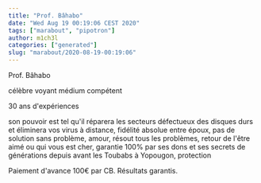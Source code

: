 ```yaml
---
title: "Prof. Bâhabo"
date: "Wed Aug 19 00:19:06 CEST 2020"
tags: ["marabout", "pipotron"]
author: m1ch3l
categories: ["generated"]
slug: "marabout/2020-08-19-00:19:06"
---
```


Prof. Bâhabo

célèbre voyant médium compétent

30 ans d'expériences

son pouvoir est tel qu'il réparera les secteurs défectueux des disques durs et éliminera vos virus à distance, fidélité absolue entre époux, pas de solution sans problème, amour, résout tous les problèmes, retour de l'être aimé ou qui vous est cher, garantie 100% par ses dons et ses secrets de générations depuis avant les Toubabs à Yopougon, protection

Paiement d'avance 100€ par CB. Résultats garantis.
